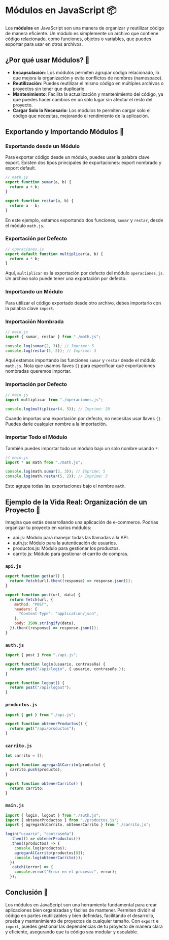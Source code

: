 # Módulos en JavaScript 📦

Los **módulos** en JavaScript son una manera de organizar y reutilizar código de manera eficiente. Un módulo es simplemente un archivo que contiene código relacionado, como funciones, objetos o variables, que puedes exportar para usar en otros archivos.

## ¿Por qué usar Módulos? 🤔

- **Encapsulación**: Los módulos permiten agrupar código relacionado, lo que mejora la organización y evita conflictos de nombres (namespace).
- **Reutilización**: Puedes reutilizar el mismo código en múltiples archivos o proyectos sin tener que duplicarlo.
- **Mantenimiento**: Facilita la actualización y mantenimiento del código, ya que puedes hacer cambios en un solo lugar sin afectar el resto del proyecto.
- **Cargar Solo lo Necesario**: Los módulos te permiten cargar solo el código que necesitas, mejorando el rendimiento de la aplicación.

## Exportando y Importando Módulos 🚚

### Exportando desde un Módulo

Para exportar código desde un módulo, puedes usar la palabra clave export. Existen dos tipos principales de exportaciones: export nombrado y export default.

```js
// math.js
export function sumar(a, b) {
  return a + b;
}

export function restar(a, b) {
  return a - b;
}
```

En este ejemplo, estamos exportando dos funciones, `sumar` y `restar`, desde el módulo `math.js`.

### Exportación por Defecto

```js
// operaciones.js
export default function multiplicar(a, b) {
  return a * b;
}
```

Aquí, `multiplicar` es la exportación por defecto del módulo `operaciones.js`. Un archivo solo puede tener una exportación por defecto.

### Importando un Módulo

Para utilizar el código exportado desde otro archivo, debes importarlo con la palabra clave `import`.

### Importación Nombrada

```js
// main.js
import { sumar, restar } from "./math.js";

console.log(sumar(2, 3)); // Imprime: 5
console.log(restar(5, 2)); // Imprime: 3
```

Aquí estamos importando las funciones `sumar` y `restar` desde el módulo `math.js`. Nota que usamos llaves `{}` para especificar qué exportaciones nombradas queremos importar.

### Importación por Defecto

```js
// main.js
import multiplicar from "./operaciones.js";

console.log(multiplicar(4, 5)); // Imprime: 20
```

Cuando importas una exportación por defecto, no necesitas usar llaves `{}`. Puedes darle cualquier nombre a la importación.

### Importar Todo el Módulo

También puedes importar todo un módulo bajo un solo nombre usando `*`:

```js
// main.js
import * as math from "./math.js";

console.log(math.sumar(2, 3)); // Imprime: 5
console.log(math.restar(5, 2)); // Imprime: 3
```

Esto agrupa todas las exportaciones bajo el nombre `math`.

## Ejemplo de la Vida Real: Organización de un Proyecto 🔧

Imagina que estás desarrollando una aplicación de e-commerce. Podrías organizar tu proyecto en varios módulos:

- api.js: Módulo para manejar todas las llamadas a la API.
- auth.js: Módulo para la autenticación de usuarios.
- productos.js: Módulo para gestionar los productos.
- carrito.js: Módulo para gestionar el carrito de compras.

### `api.js`

```js
export function get(url) {
  return fetch(url).then((response) => response.json());
}

export function post(url, data) {
  return fetch(url, {
    method: "POST",
    headers: {
      "Content-Type": "application/json",
    },
    body: JSON.stringify(data),
  }).then((response) => response.json());
}
```

### `auth.js`

```js
import { post } from "./api.js";

export function login(usuario, contraseña) {
  return post("/api/login", { usuario, contraseña });
}

export function logout() {
  return post("/api/logout");
}
```

### `productos.js`

```js
import { get } from "./api.js";

export function obtenerProductos() {
  return get("/api/productos");
}
```

### `carrito.js`

```js
let carrito = [];

export function agregarAlCarrito(producto) {
  carrito.push(producto);
}

export function obtenerCarrito() {
  return carrito;
}
```

### `main.js`

```js
import { login, logout } from "./auth.js";
import { obtenerProductos } from "./productos.js";
import { agregarAlCarrito, obtenerCarrito } from "./carrito.js";

login("usuario", "contraseña")
  .then(() => obtenerProductos())
  .then((productos) => {
    console.log(productos);
    agregarAlCarrito(productos[0]);
    console.log(obtenerCarrito());
  })
  .catch((error) => {
    console.error("Error en el proceso:", error);
  });
```

## Conclusión 🏁

Los módulos en JavaScript son una herramienta fundamental para crear aplicaciones bien organizadas y fáciles de mantener. Permiten dividir el código en partes reutilizables y bien definidas, facilitando el desarrollo, prueba y mantenimiento de proyectos de cualquier tamaño. Con `export` e `import`, puedes gestionar las dependencias de tu proyecto de manera clara y eficiente, asegurando que tu código sea modular y escalable.
